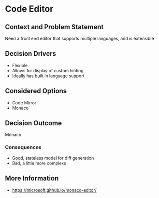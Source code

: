 # Code Editor

## Context and Problem Statement

Need a front end editor that supports multiple languages, and is extensible

## Decision Drivers

* Flexible
* Allows for display of custom hinting
* Ideally has built in language support

## Considered Options

* Code Mirror
* Monaco

## Decision Outcome

Monaco

### Consequences

* Good, stateless model for diff generation
* Bad, a little more complexs

## More Information

* https://microsoft.github.io/monaco-editor/